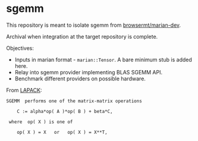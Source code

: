 # sgemm

This repository is meant to isolate sgemm from
[browsermt/marian-dev](https://github.com/browsermt/marian-dev).

Archival when integration at the target repository is complete.

Objectives:

- Inputs in marian format - `marian::Tensor`. A bare minimum stub is added
  here.
- Relay into sgemm provider implementing BLAS SGEMM API.
- Benchmark different providers on possible hardware.

From [LAPACK](http://www.netlib.org/lapack/explore-html/db/dc9/group__single__blas__level3_gafe51bacb54592ff5de056acabd83c260.html):

```
SGEMM  performs one of the matrix-matrix operations

    C := alpha*op( A )*op( B ) + beta*C,

 where  op( X ) is one of

    op( X ) = X   or   op( X ) = X**T,
```
